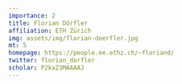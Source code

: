 ```yaml
---
importance: 2
title: Florian Dörfler
affiliation: ETH Zürich
img: assets/img/florian-doerfler.jpg
mt: 5
homepage: https://people.ee.ethz.ch/~floriand/
twitter: florian_dorfler
scholar: P2kxZ3MAAAAJ
---
```

